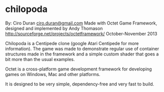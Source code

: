 chilopoda
=========

By: Ciro Duran <ciro.duran@gmail.com>
Made with Octet Game Framework, designed and implemented by Andy Thomason
<http://sourceforge.net/projects/octetframework/>
October-November 2013

Chilopoda is a Centipede clone (google Atari Centipede for more information). The game 
was made to demonstrate regular use of container structures made in the framework and
a simple custom shader that goes a bit more than the usual examples.

Octet is a cross-platform game development framework for developing games on Windows,
Mac and other platforms.

It is designed to be very simple, dependency-free and very fast to build.
